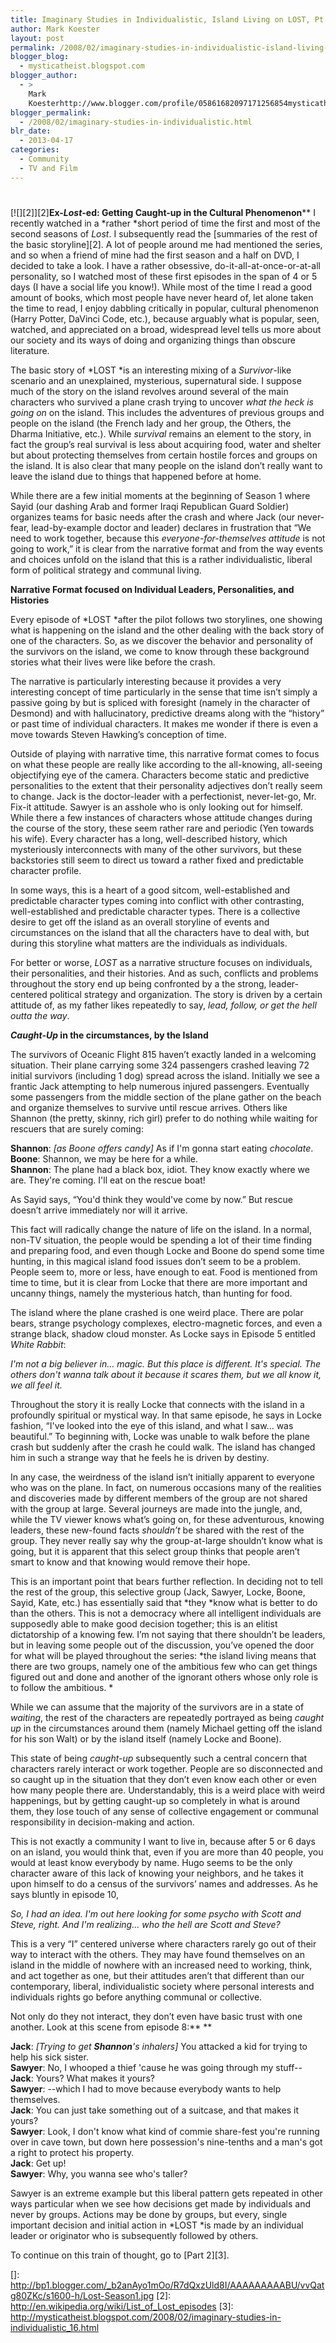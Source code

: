 ```yaml
---
title: Imaginary Studies in Individualistic, Island Living on LOST, Pt. 1
author: Mark Koester
layout: post
permalink: /2008/02/imaginary-studies-in-individualistic-island-living-on-lost-pt-1.html
blogger_blog:
  - mysticatheist.blogspot.com
blogger_author:
  - >
    Mark
    Koesterhttp://www.blogger.com/profile/05861682097171256854mysticatheist@gmail.com
blogger_permalink:
  - /2008/02/imaginary-studies-in-individualistic.html
blr_date:
  - 2013-04-17
categories:
  - Community
  - TV and Film
---
```

# 

[![][2]][2]**Ex-*Lost*-ed: Getting Caught-up in the Cultural Phenomenon**** 
I recently watched in a *rather *short period of time the first and most of the second seasons of *Lost*. I subsequently read the [summaries of the rest of the basic storyline][2]. A lot of people around me had mentioned the series, and so when a friend of mine had the first season and a half on DVD, I decided to take a look. I have a rather obsessive, do-it-all-at-once-or-at-all personality, so I watched most of these first episodes in the span of 4 or 5 days (I have a social life you know!). While most of the time I read a good amount of books, which most people have never heard of, let alone taken the time to read, I enjoy dabbling critically in popular, cultural phenomenon (Harry Potter, DaVinci Code, etc.), because arguably what is popular, seen, watched, and appreciated on a broad, widespread level tells us more about our society and its ways of doing and organizing things than obscure literature. 

The basic story of *LOST *is an interesting mixing of a *Survivor*-like scenario and an unexplained, mysterious, supernatural side. I suppose much of the story on the island revolves around several of the main characters who survived a plane crash trying to uncover *what the heck is going on* on the island. This includes the adventures of previous groups and people on the island (the French lady and her group, the Others, the Dharma Initiative, etc.). While *survival* remains an element to the story, in fact the group’s real survival is less about acquiring food, water and shelter but about protecting themselves from certain hostile forces and groups on the island. It is also clear that many people on the island don’t really want to leave the island due to things that happened before at home. 

While there are a few initial moments at the beginning of Season 1 where Sayid (our dashing Arab and former Iraqi Republican Guard Soldier) organizes teams for basic needs after the crash and where Jack (our never-fear, lead-by-example doctor and leader) declares in frustration that “We need to work together, because this *everyone-for-themselves attitude* is not going to work,” it is clear from the narrative format and from the way events and choices unfold on the island that this is a rather individualistic, liberal form of political strategy and communal living. 

**Narrative Format focused on Individual Leaders, Personalities, and Histories**

Every episode of *LOST *after the pilot follows two storylines, one showing what is happening on the island and the other dealing with the back story of one of the characters. So, as we discover the behavior and personality of the survivors on the island, we come to know through these background stories what their lives were like before the crash. 

The narrative is particularly interesting because it provides a very interesting concept of time particularly in the sense that time isn’t simply a passive going by but is spliced with foresight (namely in the character of Desmond) and with hallucinatory, predictive dreams along with the “history” or past time of individual characters. It makes me wonder if there is even a move towards Steven Hawking’s conception of time. 

Outside of playing with narrative time, this narrative format comes to focus on what these people are really like according to the all-knowing, all-seeing objectifying eye of the camera. Characters become static and predictive personalities to the extent that their personality adjectives don’t really seem to change. Jack is the doctor-leader with a perfectionist, never-let-go, Mr. Fix-it attitude. Sawyer is an asshole who is only looking out for himself. While there a few instances of characters whose attitude changes during the course of the story, these seem rather rare and periodic (Yen towards his wife). Every character has a long, well-described history, which mysteriously interconnects with many of the other survivors, but these backstories still seem to direct us toward a rather fixed and predictable character profile. 

In some ways, this is a heart of a good sitcom, well-established and predictable character types coming into conflict with other contrasting, well-established and predictable character types. There is a collective desire to get off the island as an overall storyline of events and circumstances on the island that all the characters have to deal with, but during this storyline what matters are the individuals as individuals. 

For better or worse, *LOST* as a narrative structure focuses on individuals, their personalities, and their histories. And as such, conflicts and problems throughout the story end up being confronted by a the strong, leader-centered political strategy and organization. The story is driven by a certain attitude of, as my father likes repeatedly to say, *lead, follow, or get the hell outta the way*. 

***Caught-Up* in the circumstances, by the ****Island******

The survivors of Oceanic Flight 815 haven’t exactly landed in a welcoming situation. Their plane carrying some 324 passengers crashed leaving 72 initial survivors (including 1 dog) spread across the island. Initially we see a frantic Jack attempting to help numerous injured passengers. Eventually some passengers from the middle section of the plane gather on the beach and organize themselves to survive until rescue arrives. Others like Shannon (the pretty, skinny, rich girl) prefer to do nothing while waiting for rescuers that are surely coming:

**Shannon**: *[as Boone offers candy]* As if I'm gonna start eating *chocolate*.  
**Boone**: Shannon, we may be here for a while.  
**Shannon**: The plane had a black box, idiot. They know exactly where we are. They're coming. I'll eat on the rescue boat!

As Sayid says, “You'd think they would've come by now.” But rescue doesn’t arrive immediately nor will it arrive. 

This fact will radically change the nature of life on the island. In a normal, non-TV situation, the people would be spending a lot of their time finding and preparing food, and even though Locke and Boone do spend some time hunting, in this magical island food issues don’t seem to be a problem. People seem to, more or less, have enough to eat. Food is mentioned from time to time, but it is clear from Locke that there are more important and uncanny things, namely the mysterious hatch, than hunting for food.

The island where the plane crashed is one weird place. There are polar bears, strange psychology complexes, electro-magnetic forces, and even a strange black, shadow cloud monster. As Locke says in Episode 5 entitled *White Rabbit*:

*I'm not a big believer in... magic. But this place is different. It's special. The others don't wanna talk about it because it scares them, but we all know it, we all feel it.*

Throughout the story it is really Locke that connects with the island in a profoundly spiritual or mystical way. In that same episode, he says in Locke fashion, “I've looked into the eye of this island, and what I saw... was beautiful.” To beginning with, Locke was unable to walk before the plane crash but suddenly after the crash he could walk. The island has changed him in such a strange way that he feels he is driven by destiny.

In any case, the weirdness of the island isn’t initially apparent to everyone who was on the plane. In fact, on numerous occasions many of the realities and discoveries made by different members of the group are not shared with the group at large. Several journeys are made into the jungle, and, while the TV viewer knows what’s going on, for these adventurous, knowing leaders, these new-found facts *shouldn’t* be shared with the rest of the group. They never really say why the group-at-large shouldn’t know what is going, but it is apparent that this select group thinks that people aren’t smart to know and that knowing would remove their hope. 

This is an important point that bears further reflection. In deciding not to tell the rest of the group, this selective group (Jack, Sawyer, Locke, Boone, Sayid, Kate, etc.) has essentially said that *they *know what is better to do than the others. This is not a democracy where all intelligent individuals are supposedly able to make good decision together; this is an elitist dictatorship of a knowing few. I’m not saying that there shouldn’t be leaders, but in leaving some people out of the discussion, you’ve opened the door for what will be played throughout the series: *the island living means that there are two groups, namely one of the ambitious few who can get things figured out and done and another of the ignorant others whose only role is to follow the ambitious. *

While we can assume that the majority of the survivors are in a state of *waiting*, the rest of the characters are repeatedly portrayed as being *caught up* in the circumstances around them (namely Michael getting off the island for his son Walt) or by the island itself (namely Locke and Boone). 

This state of being *caught-up* subsequently such a central concern that characters rarely interact or work together. People are so disconnected and so caught up in the situation that they don’t even know each other or even how many people there are. Understandably, this is a weird place with weird happenings, but by getting caught-up so completely in what is around them, they lose touch of any sense of collective engagement or communal responsibility in decision-making and action. 

This is not exactly a community I want to live in, because after 5 or 6 days on an island, you would think that, even if you are more than 40 people, you would at least know everybody by name. Hugo seems to be the only character aware of this lack of knowing your neighbors, and he takes it upon himself to do a census of the survivors’ names and addresses. As he says bluntly in episode 10, 

*So, I had an idea. I'm out here looking for some psycho with Scott and Steve, right. And I'm realizing... who the hell are Scott and Steve?*

This is a very “I” centered universe where characters rarely go out of their way to interact with the others. They may have found themselves on an island in the middle of nowhere with an increased need to working, think, and act together as one, but their attitudes aren’t that different than our contemporary, liberal, individualistic society where personal interests and individuals rights go before anything communal or collective.

Not only do they not interact, they don’t even have basic trust with one another. Look at this scene from episode 8:** **

**Jack**: *[Trying to get **Shannon**'s inhalers]* You attacked a kid for trying to help his sick sister.  
**Sawyer**: No, I whooped a thief 'cause he was going through my stuff--  
**Jack**: Yours? What makes it yours?  
**Sawyer**: --which I had to move because everybody wants to help themselves.  
**Jack**: You can just take something out of a suitcase, and that makes it yours?  
**Sawyer**: Look, I don't know what kind of commie share-fest you're running over in cave town, but down here possession's nine-tenths and a man's got a right to protect his property.  
**Jack**: Get up!  
**Sawyer**: Why, you wanna see who's taller?

Sawyer is an extreme example but this liberal pattern gets repeated in other ways particular when we see how decisions get made by individuals and never by groups. Actions may be done by groups, but every, single important decision and initial action in *LOST *is made by an individual leader or originator who is subsequently followed by others. 

To continue on this train of thought, go to [Part 2][3].

 []: http://bp1.blogger.com/_b2anAyo1mOo/R7dQxzUld8I/AAAAAAAAABU/vvQatg80ZKc/s1600-h/Lost-Season1.jpg
 [2]: http://en.wikipedia.org/wiki/List_of_Lost_episodes
 [3]: http://mysticatheist.blogspot.com/2008/02/imaginary-studies-in-individualistic_16.html